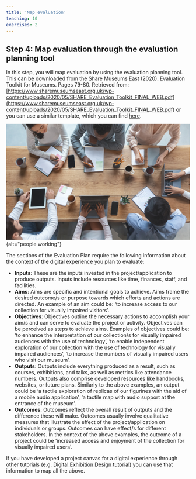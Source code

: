 ```yaml
---
title: 'Map evaluation'
teaching: 10
exercises: 2
---
```


## Step 4: Map evaluation through the evaluation planning tool

In this step, you will map evaluation by using the evaluation planning tool. This can be downloaded from the Share Museums East (2020). Evaluation Toolkit for Museums. Pages 79-80. Retrieved from: [https://www.sharemuseumseast.org.uk/wp-content/uploads/2020/05/SHARE_Evaluation_Toolkit_FINAL_WEB.pdf](https://www.sharemuseumseast.org.uk/wp-content/uploads/2020/05/SHARE_Evaluation_Toolkit_FINAL_WEB.pdf) or you can use a similar template, which you can find [here](files/evaluation_plan.pdf). 

![Business team having morning briefing, top view &copy; by Prostock-studio under Education License from Adobe stock ](episodes/fig/AdobeStock_317327548.jpeg){alt="people working"}



The sections of the Evaluation Plan require the following information about the context of the digital experience you plan to evaluate:

- **Inputs**: These are the inputs invested in the project/application to produce outputs. Inputs include resources like time, finances, staff, and facilities.
- **Aims**: Aims are specific and intentional goals to achieve. Aims frame the desired outcome/s or purpose towards which efforts and actions are directed. An example of an aim could be: ‘to increase access to our collection for visually impaired visitors’.
- **Objectives**: Objectives outline the necessary actions to accomplish your aim/s and can serve to evaluate the project or activity. Objectives can be perceived as steps to achieve aims. Examples of objectives could be: ‘to enhance the interpretation of our collection/s for visually impaired audiences with the use of technology’, ‘to enable independent exploration of our collection with the use of technology for visually impaired audiences’, ‘to increase the numbers of visually impaired users who visit our museum’.
- **Outputs**: Outputs include everything produced as a result, such as courses, exhibitions, and talks, as well as metrics like attendance numbers. Outputs also comprise developed resources like handbooks, websites, or future plans. Similarly to the above examples, an output could be ‘a tactile exploration of replicas of our figurines with the aid of a mobile audio application’, ‘a tactile map with audio support at the entrance of the museum’.
- **Outcomes**: Outcomes reflect the overall result of outputs and the difference these will make. Outcomes usually involve qualitative measures that illustrate the effect of the project/application on individuals or groups. Outcomes can have effect/s for different stakeholders. In the context of the above examples, the outcome of a project could be ‘increased access and enjoyment of the collection for visually impaired users’.

If you have developed a project canvas for a digital experience through other tutorials (e.g. [Digital Exhibition Design tutorial](https://universityofbrighton.github.io/2023-exhibition-design/index.html)) you can use that information to map all the above.

